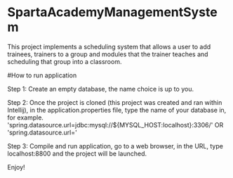 # SpartaAcademyManagementSystem

This project implements a scheduling system that allows a user to add trainees, trainers to a group and modules that the trainer teaches and scheduling that group into a classroom. 

#How to run application

Step 1: Create an empty database, the name choice is up to you.

Step 2: Once the project is cloned (this project was created and ran within Intellij), in the application.properties file, type the name of your database in, for example.
'spring.datasource.url=jdbc:mysql://${MYSQL_HOST:localhost}:3306/<database name here>' 
  OR
'spring.datasource.url=<add database path here>' 
  
  Step 3:
  Compile and run application, go to a web browser, in the URL, type localhost:8800 and the project will be launched.
  
  Enjoy!
